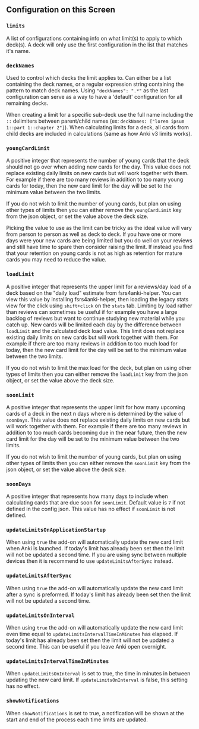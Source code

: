 ## Configuration on this Screen

### `limits`

A list of configurations containing info on what limit(s) to apply to which deck(s). A deck will only use the first configuration in the list that matches it's name.

### `deckNames`

Used to control which decks the limit applies to. Can either be a list containing the deck names, or a regular expression string containing the pattern to match deck names. Using `"deckNames": ".*"` as the last configuration can serve as a way to have a 'default' configuration for all remaining decks.

When creating a limit for a specific sub-deck use the full name including the `::` delimiters between parent/child names (ex: `deckNames: ["lorem ipsum 1::part 1::chapter 2"]`). When calculating limits for a deck, all cards from child decks are included in calculations (same as how Anki v3 limits works).

### `youngCardLimit`

A positive integer that represents the number of young cards that the deck should not go over when adding new cards for the day. This value does not replace existing daily limits on new cards but will work together with them. For example if there are too many reviews in addition to too many young cards for today, then the new card limit for the day will be set to the minimum value between the two limits.

If you do not wish to limit the number of young cards, but plan on using other types of limits then you can either remove the `youngCardLimit` key from the json object, or set the value above the deck size.

Picking the value to use as the limit can be tricky as the ideal value will vary from person to person as well as deck to deck. If you have one or more days were your new cards are being limited but you do well on your reviews and still have time to spare then consider raising the limit. If instead you find that your retention on young cards is not as high as retention for mature cards you may need to reduce the value.

### `loadLimit`

A positive integer that represents the upper limit for a reviews/day load of a deck based on the "daily load" estimate from fsrs4anki-helper. You can view this value by installing fsrs4anki-helper, then loading the legacy stats view for the click using `shift+click` on the `stats` tab. Limiting by load rather than reviews can sometimes be useful if for example you have a large backlog of reviews but want to continue studying new material while you catch up. New cards will be limited each day by the difference between `loadLimit` and the calculated deck load value. This limit does not replace existing daily limits on new cards but will work together with them. For example if there are too many reviews in addition to too much load for today, then the new card limit for the day will be set to the minimum value between the two limits.

If you do not wish to limit the max load for the deck, but plan on using other types of limits then you can either remove the `loadLimit` key from the json object, or set the value above the deck size.

### `soonLimit`

A positive integer that represents the upper limit for how many upcoming cards of a deck in the next n days where n is determined by the value of `soonDays`. This value does not replace existing daily limits on new cards but will work together with them. For example if there are too many reviews in addition to too much cards becoming due in the near future, then the new card limit for the day will be set to the minimum value between the two limits.

If you do not wish to limit the number of young cards, but plan on using other types of limits then you can either remove the `soonLimit` key from the json object, or set the value above the deck size.

### `soonDays`

A positive integer that represents how many days to include when calculating cards that are due soon for `soonLimit`. Default value is `7` if not defined in the config json. This value has no effect if `soonLimit` is not defined.

### `updateLimitsOnApplicationStartup`

When using `true` the add-on will automatically update the new card limit when Anki is launched. If today's limit has already been set then the limit will not be updated a second time. If you are using sync between multiple devices then it is recommend to use `updateLimitsAfterSync` instead.

### `updateLimitsAfterSync`

When using `true` the add-on will automatically update the new card limit after a sync is preformed. If today's limit has already been set then the limit will not be updated a second time.

### `updateLimitsOnInterval`

When using `true` the add-on will automatically update the new card limit even time equal to `updateLimitsIntervalTimeInMinutes` has elapsed. If today's limit has already been set then the limit will not be updated a second time. This can be useful if you leave Anki open overnight.

### `updateLimitsIntervalTimeInMinutes`

When `updateLimitsOnInterval` is set to true, the time in minutes in between updating the new card limit. If `updateLimitsOnInterval` is false, this setting has no effect.

### `showNotifications`

When `showNotifications` is set to true, a notification will be shown at the start and end of the process each time limits are updated.
